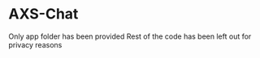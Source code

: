 # AXS-Chat

Only app folder has been provided
Rest of the code has been left out for privacy reasons

